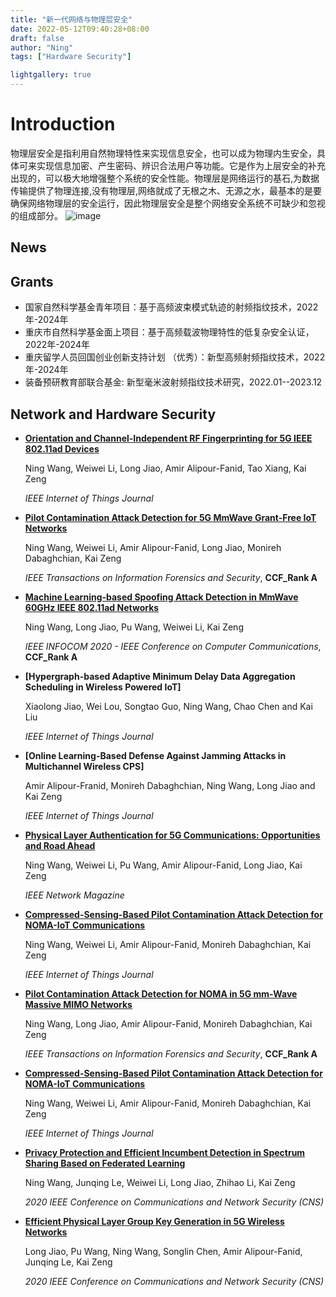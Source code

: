 ```yaml
---
title: "新一代网络与物理层安全"
date: 2022-05-12T09:40:28+08:00
draft: false
author: "Ning"
tags: ["Hardware Security"]

lightgallery: true
---
```



# Introduction
物理层安全是指利用自然物理特性来实现信息安全，也可以成为物理内生安全，具体可来实现信息加密、产生密码、辨识合法用户等功能。它是作为上层安全的补充出现的，可以极大地增强整个系统的安全性能。物理层是网络运行的基石,为数据传输提供了物理连接,没有物理层,网络就成了无根之木、无源之水，最基本的是要确保网络物理层的安全运行，因此物理层安全是整个网络安全系统不可缺少和忽视的组成部分。
                        ![image](https://user-images.githubusercontent.com/71477107/171407707-0cc3fb2a-9831-43a5-b854-4e943d28beae.png)




## News



## Grants

- 国家自然科学基金青年项目：基于高频波束模式轨迹的射频指纹技术，2022年-2024年
- 重庆市自然科学基金面上项目：基于高频载波物理特性的低复杂安全认证，2022年-2024年
- 重庆留学人员回国创业创新支持计划 （优秀）：新型高频射频指纹技术，2022年-2024年
- 装备预研教育部联合基金: 新型毫米波射频指纹技术研究，2022.01--2023.12

## Network and Hardware Security

* **[Orientation and Channel-Independent RF Fingerprinting for 5G IEEE 802.11ad Devices](https://ieeexplore.ieee.org/document/9568640)**

  Ning Wang, Weiwei Li, Long Jiao, Amir Alipour-Fanid, Tao Xiang, Kai Zeng

  *IEEE Internet of Things Journal*
  
* **[Pilot Contamination Attack Detection for 5G MmWave Grant-Free IoT Networks](https://ieeexplore.ieee.org/document/9171328)**

  Ning Wang, Weiwei Li, Amir Alipour-Fanid, Long Jiao, Monireh Dabaghchian, Kai Zeng

  *IEEE Transactions on Information Forensics and Security*, **CCF_Rank A**
  
* **[Machine Learning-based Spoofing Attack Detection in MmWave 60GHz IEEE 802.11ad Networks](https://ieeexplore.ieee.org/document/9155382)**

  Ning Wang, Long Jiao, Pu Wang, Weiwei Li, Kai Zeng

  *IEEE INFOCOM 2020 - IEEE Conference on Computer Communications*, **CCF_Rank A**
  
 
* **[Hypergraph-based Adaptive Minimum Delay Data Aggregation Scheduling in Wireless Powered IoT]**

  Xiaolong Jiao, Wei Lou, Songtao Guo, Ning Wang, Chao Chen and Kai Liu

  *IEEE Internet of Things Journal*
  

* **[Online Learning-Based Defense Against Jamming Attacks in Multichannel Wireless CPS]**

  Amir Alipour-Franid, Monireh Dabaghchian, Ning Wang, Long Jiao and Kai Zeng

  *IEEE Internet of Things Journal*
  
* **[Physical Layer Authentication for 5G Communications: Opportunities and Road Ahead](https://ieeexplore.ieee.org/document/9277904)**

  Ning Wang, Weiwei Li, Pu Wang, Amir Alipour-Fanid, Long Jiao, Kai Zeng

  *IEEE Network Magazine*
  
* **[Compressed-Sensing-Based Pilot Contamination Attack Detection for NOMA-IoT Communications](https://ieeexplore.ieee.org/document/9084085)**

  Ning Wang, Weiwei Li, Amir Alipour-Fanid, Monireh Dabaghchian, Kai Zeng

  *IEEE Internet of Things Journal*
  

* **[Pilot Contamination Attack Detection for NOMA in 5G mm-Wave Massive MIMO Networks](https://ieeexplore.ieee.org/document/8825836)**

  Ning Wang, Long Jiao, Amir Alipour-Fanid, Monireh Dabaghchian, Kai Zeng

  *IEEE Transactions on Information Forensics and Security*, **CCF_Rank A**
  
* **[Compressed-Sensing-Based Pilot Contamination Attack Detection for NOMA-IoT Communications](https://ieeexplore.ieee.org/document/9084085)**

  Ning Wang, Weiwei Li, Amir Alipour-Fanid, Monireh Dabaghchian, Kai Zeng

  *IEEE Internet of Things Journal*
  
* **[Privacy Protection and Efficient Incumbent Detection in Spectrum Sharing Based on Federated Learning](https://ieeexplore.ieee.org/document/9162291)**

  Ning Wang, Junqing Le, Weiwei Li, Long Jiao, Zhihao Li, Kai Zeng

  *2020 IEEE Conference on Communications and Network Security (CNS)*

* **[Efficient Physical Layer Group Key Generation in 5G Wireless Networks](https://ieeexplore.ieee.org/document/9162261)**

  Long Jiao, Pu Wang, Ning Wang, Songlin Chen, Amir Alipour-Fanid, Junqing Le, Kai Zeng

  *2020 IEEE Conference on Communications and Network Security (CNS)*
  
  
